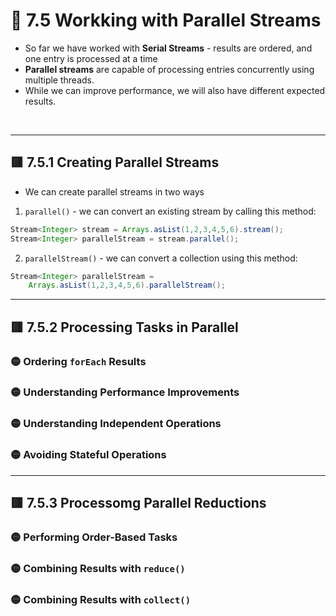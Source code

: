 <link href="../../styles.css" rel="stylesheet"></link>

# 🧠 7.5 Workking with Parallel Streams
* So far we have worked with **Serial Streams** - results are ordered, and one entry is processed at a time
* **Parallel streams** are capable of processing entries concurrently using multiple threads.
* While we can improve performance, we will also have different expected results.

<br><hr>

## 🟥 7.5.1 Creating Parallel Streams
* We can create parallel streams in two ways
1) `parallel()` - we can convert an existing stream by calling this method:
```java
Stream<Integer> stream = Arrays.asList(1,2,3,4,5,6).stream();
Stream<Integer> parallelStream = stream.parallel();
```
2) `parallelStream()` - we can convert a collection using this method:
```java
Stream<Integer> parallelStream =
    Arrays.asList(1,2,3,4,5,6).parallelStream();
```


<hr>

## 🟥 7.5.2 Processing Tasks in Parallel

### 🟡 Ordering `forEach` Results

### 🟡 Understanding Performance Improvements

### 🟡 Understanding Independent Operations

### 🟡 Avoiding Stateful Operations


<hr>

## 🟥 7.5.3 Processomg Parallel Reductions

### 🟡 Performing Order-Based Tasks


### 🟡 Combining Results with `reduce()`

### 🟡 Combining Results with `collect()`